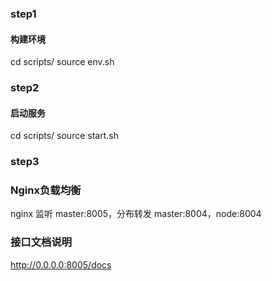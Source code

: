 ### step1
#### 构建环境
cd scripts/ </n>
source env.sh </n>

### step2
#### 启动服务
cd scripts/ </n>
source start.sh </n>

### step3
### Nginx负载均衡
nginx 监听 master:8005，分布转发 master:8004，node:8004

### 接口文档说明
http://0.0.0.0:8005/docs